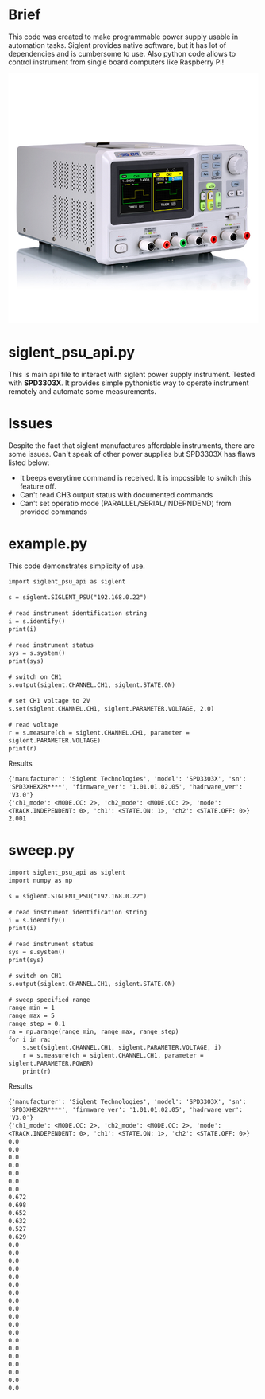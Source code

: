 Brief
=====
This code was created to make programmable power supply usable in automation tasks. Siglent provides native software, but it has lot of dependencies and is cumbersome to use. Also python code allows to control instrument from single board computers like Raspberry Pi!


![Instrument](SPD3000X-side1.jpg)

siglent_psu_api.py
==================
This is main api file to interact with siglent power supply instrument. Tested with **SPD3303X**. It provides simple pythonistic way to operate instrument remotely and automate some measurements.

Issues
======
Despite the fact that siglent manufactures affordable instruments, there are some issues. Can't speak of other power supplies but SPD3303X has flaws listed below:
* It beeps everytime command is received. It is impossible to switch this feature off.
* Can't read CH3 output status with documented commands
* Can't set operatio mode (PARALLEL/SERIAL/INDEPNDEND) from provided commands

example.py
==========
This code demonstrates simplicity of use. 

```
import siglent_psu_api as siglent

s = siglent.SIGLENT_PSU("192.168.0.22")

# read instrument identification string
i = s.identify()
print(i)

# read instrument status
sys = s.system()
print(sys)

# switch on CH1
s.output(siglent.CHANNEL.CH1, siglent.STATE.ON)

# set CH1 voltage to 2V
s.set(siglent.CHANNEL.CH1, siglent.PARAMETER.VOLTAGE, 2.0)

# read voltage
r = s.measure(ch = siglent.CHANNEL.CH1, parameter = siglent.PARAMETER.VOLTAGE)
print(r)

```

Results
```
{'manufacturer': 'Siglent Technologies', 'model': 'SPD3303X', 'sn': 'SPD3XHBX2R****', 'firmware_ver': '1.01.01.02.05', 'hadrware_ver': 'V3.0'}
{'ch1_mode': <MODE.CC: 2>, 'ch2_mode': <MODE.CC: 2>, 'mode': <TRACK.INDEPENDENT: 0>, 'ch1': <STATE.ON: 1>, 'ch2': <STATE.OFF: 0>}
2.001
```



sweep.py
========
```
import siglent_psu_api as siglent
import numpy as np

s = siglent.SIGLENT_PSU("192.168.0.22")

# read instrument identification string
i = s.identify()
print(i)

# read instrument status
sys = s.system()
print(sys)

# switch on CH1
s.output(siglent.CHANNEL.CH1, siglent.STATE.ON)

# sweep specified range
range_min = 1
range_max = 5
range_step = 0.1
ra = np.arange(range_min, range_max, range_step)
for i in ra:
    s.set(siglent.CHANNEL.CH1, siglent.PARAMETER.VOLTAGE, i)
    r = s.measure(ch = siglent.CHANNEL.CH1, parameter = siglent.PARAMETER.POWER)
    print(r)

```

Results

```
{'manufacturer': 'Siglent Technologies', 'model': 'SPD3303X', 'sn': 'SPD3XHBX2R****', 'firmware_ver': '1.01.01.02.05', 'hadrware_ver': 'V3.0'}
{'ch1_mode': <MODE.CC: 2>, 'ch2_mode': <MODE.CC: 2>, 'mode': <TRACK.INDEPENDENT: 0>, 'ch1': <STATE.ON: 1>, 'ch2': <STATE.OFF: 0>}
0.0
0.0
0.0
0.0
0.0
0.0
0.0
0.672
0.698
0.652
0.632
0.527
0.629
0.0
0.0
0.0
0.0
0.0
0.0
0.0
0.0
0.0
0.0
0.0
0.0
0.0
0.0
0.0
0.0
0.0
0.0
0.0
```
